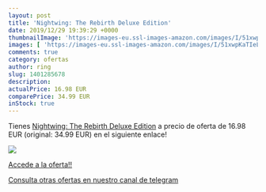 ```yaml
---
layout: post
title: 'Nightwing: The Rebirth Deluxe Edition'
date: 2019/12/29 19:39:29 +0000
thumbnailImage: 'https://images-eu.ssl-images-amazon.com/images/I/51xwpKaTIeL._SL200_.jpg'
images: [ 'https://images-eu.ssl-images-amazon.com/images/I/51xwpKaTIeL._SL200_.jpg' ]
comments: true
category: ofertas
author: ring
slug: 1401285678
description:
actualPrice: 16.98 EUR
comparePrice: 34.99 EUR
inStock: true
---
```


Tienes [Nightwing: The Rebirth Deluxe Edition](https://www.amazon.com/dp/1401285678/?tag=redken08-20) a precio de oferta de 16.98 EUR (original: 34.99 EUR) en el siguiente enlace!

[![](https://images-eu.ssl-images-amazon.com/images/I/51xwpKaTIeL._SL200_.jpg)](https://www.amazon.com/dp/1401285678/?tag=redken08-20)

[Accede a la oferta!!](https://www.amazon.com/dp/1401285678/?tag=redken08-20)

[Consulta otras ofertas en nuestro canal de telegram](https://t.me/s/ofertas25)
